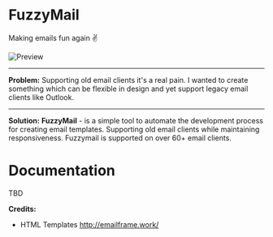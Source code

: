 # FuzzyMail
Making emails fun again ✌

![Preview](https://i.imgur.com/VuKitHE.png)

---

**Problem:**
Supporting old email clients it's a real pain. I wanted to create something which can be flexible in design and yet support legacy email clients like Outlook.

---

**Solution:**
**FuzzyMail** - is a simple tool to automate the development process for creating email templates. Supporting old email clients while maintaining responsiveness. Fuzzymail is supported on over 60+ email clients.

# Documentation
TBD

**Credits:**
- HTML Templates http://emailframe.work/
